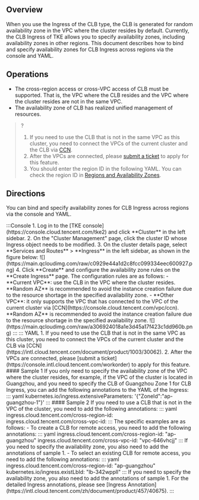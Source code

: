 ## Overview

When you use the Ingress of the CLB type, the CLB is generated for random availability zone in the VPC where the cluster resides by default. Currently, the CLB Ingress of TKE allows you to specify availability zones, including availability zones in other regions. This document describes how to bind and specify availability zones for CLB Ingress across regions via the console and YAML.



## Operations

- The cross-region access or cross-VPC access of CLB must be supported. That is, the VPC where the CLB resides and the VPC where the cluster resides are not in the same VPC.
- The availability zone of CLB has realized unified management of resources.

>?
> 1. If you need to use the CLB that is not in the same VPC as this cluster, you need to connect the VPCs of the current cluster and the CLB via [CCN](https://intl.cloud.tencent.com/document/product/1003/30062).
> 2. After the VPCs are connected, please [submit a ticket](https://console.intl.cloud.tencent.com/workorder) to apply for this feature.
> 3. You should enter the region ID in the following YAML. You can check the region ID in [Regions and Availability Zones](https://intl.cloud.tencent.com/document/product/457/36736).



## Directions


You can bind and specify availability zones for CLB Ingress across regions via the console and YAML.


<dx-tabs>
:::Console
1. Log in to the [TKE console](https://console.cloud.tencent.com/tke2) and click **Cluster** in the left sidebar.
2. On the "Cluster Management" page, click the cluster ID whose Ingress object needs to be modified.
3. On the cluster details page, select **Services and Routes** > **Ingress** in the left sidebar, as shown in the figure below:
   ![](https://main.qcloudimg.com/raw/c0929e44a1d2c8fcc099334eec600927.png)
4. Click **Create** and configure the availability zone rules on the **Create Ingress** page. The configuration rules are as follows:
   - **Current VPC**: use the CLB in the VPC where the cluster resides. **Random AZ** is recommended to avoid the instance creation failure due to the resource shortage in the specified availability zone.
   - **Other VPC**: it only supports the VPC that has connected to the VPC of the current cluster via [CCN](https://console.cloud.tencent.com/vpc/ccn). **Random AZ** is recommended to avoid the instance creation failure due to the resource shortage in the specified availability zone.
     ![](https://main.qcloudimg.com/raw/a306924018a1e3d45a17f423c1dd960b.png)
     :::
     ::: YAML
     <dx-alert infotype="explain" title="">
1. If you need to use the CLB that is not in the same VPC as this cluster, you need to connect the VPCs of the current cluster and the CLB via [CCN](https://intl.cloud.tencent.com/document/product/1003/30062).
2. After the VPCs are connected, please [submit a ticket](https://console.intl.cloud.tencent.com/workorder) to apply for this feature.
</dx-alert>
#### Sample 1
If you only need to specify the availability zone of the VPC where the cluster resides, for example, if the VPC of the cluster is located in Guangzhou, and you need to specify the CLB of Guangzhou Zone 1 for CLB Ingress, you can add the following annotations to the YAML of the Ingress:
<dx-codeblock>
:::  yaml
kubernetes.io/ingress.extensiveParameters: '{"ZoneId":"ap-guangzhou-1"}'
:::
</dx-codeblock>
#### Sample 2
If you need to use a CLB that is not in the VPC of the cluster, you need to add the following annotations:
<dx-codeblock>
:::  yaml
ingress.cloud.tencent.com/cross-region-id: 
ingress.cloud.tencent.com/cross-vpc-id:
:::
</dx-codeblock>The specific examples are as follows:
- To create a CLB for remote access, you need to add the following annotations:
<dx-codeblock>
:::  yaml
ingress.cloud.tencent.com/cross-region-id: "ap-guangzhou" 
ingress.cloud.tencent.com/cross-vpc-id: "vpc-646vhcjj"
:::
</dx-codeblock><dx-alert infotype="notice" title="">
If you need to specify the availability zone, you also need to add the annotations of sample 1.
</dx-alert>
- To select an existing CLB for remote access, you need to add the following annotations:
<dx-codeblock>
:::  yaml
ingress.cloud.tencent.com/cross-region-id: "ap-guangzhou" 
kubernetes.io/ingress.existLbId: "lb-342wppll"
:::
</dx-codeblock><dx-alert infotype="notice" title="">
If you need to specify the availability zone, you also need to add the annotations of sample 1.
</dx-alert>
For the detailed Ingress annotations, please see [Ingress Annotation](https://intl.cloud.tencent.com/zh/document/product/457/40675).
:::
</dx-tabs>
